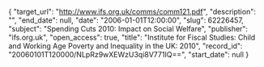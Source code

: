 {
  "target_url": "http://www.ifs.org.uk/comms/comm121.pdf", 
  "description": "", 
  "end_date": null, 
  "date": "2006-01-01T12:00:00", 
  "slug": 62226457, 
  "subject": "Spending Cuts 2010: Impact on Social Welfare", 
  "publisher": "ifs.org.uk", 
  "open_access": true, 
  "title": "Institute for Fiscal Studies: Child and Working Age Poverty and Inequality in the UK: 2010", 
  "record_id": "20060101T120000/NLpRz9wXEWzU3qi8V771IQ==", 
  "start_date": null
}

